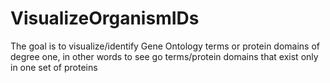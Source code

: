# VisualizeOrganismIDs
The goal is to visualize/identify Gene Ontology terms or protein domains of degree one, in other words to see go terms/protein domains that exist only in one set of proteins
